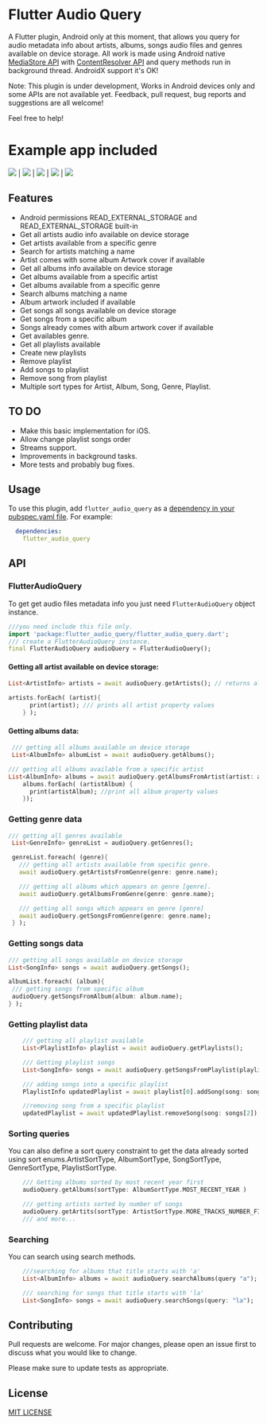 # Flutter Audio Query

A Flutter plugin, Android only at this moment, that allows you query for audio metadata info about artists, albums, songs audio files and genres available on device storage. All work is made using Android native [MediaStore API](https://developer.android.com/reference/android/provider/MediaStore) with [ContentResolver API](https://developer.android.com/reference/android/content/ContentResolver) and query methods run in background thread. AndroidX support it's OK!

Note: This plugin is under development, Works in Android devices only and some APIs are not available yet. Feedback, pull request, bug reports and suggestions are all welcome!

Feel free to help!

# Example app included

![](https://i.ibb.co/ypbxFLz/artists-anim.gif) |
![](https://i.ibb.co/0c8MpDZ/albums-anim.gif) |
![](https://i.ibb.co/CmYV3qR/genres-anim.gif) |
![](https://i.ibb.co/64qtVZC/songs-anim.gif) |
![](https://i.ibb.co/86VzvyT/playlists-anim.gif)


## Features
* Android permissions READ_EXTERNAL_STORAGE and READ_EXTERNAL_STORAGE built-in
* Get all artists audio info available on device storage
* Get artists available from a specific genre
* Search for artists matching a name
* Artist comes with some album Artwork cover if available
* Get all albums info available on device storage
* Get albums available from a specific artist
* Get albums available from a specific genre
* Search albums matching a name
* Album artwork included if available
* Get songs all songs available on device storage
* Get songs from a specific album
* Songs already comes with album artwork cover if available
* Get availables genre.
* Get all playlists available
* Create new playlists
* Remove playlist
* Add songs to playlist
* Remove song from playlist
* Multiple sort types for Artist, Album, Song, Genre, Playlist.

## TO DO
* Make this basic implementation for iOS.
* Allow change playlist songs order
* Streams support.
* Improvements in background tasks.
* More tests and probably bug fixes.

## Usage
To use this plugin, add `flutter_audio_query` as a [dependency in your pubspec.yaml file](https://flutter.io/platform-plugins/). For example:

```yaml
  dependencies:
    flutter_audio_query
```

## API

### FlutterAudioQuery
To get get audio files metadata info you just need `FlutterAudioQuery` object instance.

```dart
///you need include this file only.
import 'package:flutter_audio_query/flutter_audio_query.dart';
/// create a FlutterAudioQuery instance.
final FlutterAudioQuery audioQuery = FlutterAudioQuery();
```
#### Getting all artist available on device storage:
```dart
List<ArtistInfo> artists = await audioQuery.getArtists(); // returns all artists available

artists.forEach( (artist){
      print(artist); /// prints all artist property values
    } );
```
#### Getting albums data:
```dart
 /// getting all albums available on device storage
 List<AlbumInfo> albumList = await audioQuery.getAlbums();

/// getting all albums available from a specific artist
List<AlbumInfo> albums = await audioQuery.getAlbumsFromArtist(artist: artist.name);
    albums.forEach( (artistAlbum) {
      print(artistAlbum); //print all album property values
    });
```
### Getting genre data
```dart
/// getting all genres available
 List<GenreInfo> genreList = audioQuery.getGenres();

 genreList.foreach( (genre){
   /// getting all artists available from specific genre.
   await audioQuery.getArtistsFromGenre(genre: genre.name);

   /// getting all albums which appears on genre [genre].
   await audioQuery.getAlbumsFromGenre(genre: genre.name);

   /// getting all songs which appears on genre [genre]
   await audioQuery.getSongsFromGenre(genre: genre.name);
 } );
 ```
 ### Getting songs data
 ```dart
 /// getting all songs available on device storage
List<SongInfo> songs = await audioQuery.getSongs();

albumList.foreach( (album){
  /// getting songs from specific album
  audioQuery.getSongsFromAlbum(album: album.name);
 } );
```

### Getting playlist data
```dart
    /// getting all playlist available
    List<PlaylistInfo> playlist = await audioQuery.getPlaylists();

    /// Getting playlist songs
    List<SongInfo> songs = await audioQuery.getSongsFromPlaylist(playlist: playlist[0]);

    /// adding songs into a specific playlist
    PlaylistInfo updatedPlaylist = await playlist[0].addSong(song: songs[2] );

    //removing song from a specific playlist
    updatedPlaylist = await updatedPlaylist.removeSong(song: songs[2]);
```

### Sorting queries
You can also define a sort query constraint to get the data already sorted using sort enums.ArtistSortType, AlbumSortType, SongSortType, GenreSortType, PlaylistSortType.

```dart
    /// Getting albums sorted by most recent year first
    audioQuery.getAlbums(sortType: AlbumSortType.MOST_RECENT_YEAR )

    /// getting artists sorted by number of songs
    audioQuery.getArtits(sortType: ArtistSortType.MORE_TRACKS_NUMBER_FIRST);
    /// and more...
```

### Searching
You can search using search methods.

```dart
    ///searching for albums that title starts with 'a'
    List<AlbumInfo> albums = await audioQuery.searchAlbums(query "a");

    /// searching for songs that title starts with 'la'
    List<SongInfo> songs = await audioQuery.searchSongs(query: "la");
```
## Contributing
Pull requests are welcome. For major changes, please open an issue first to discuss what you would like to change.

Please make sure to update tests as appropriate.

## License
[MIT LICENSE](https://opensource.org/licenses/MIT)

